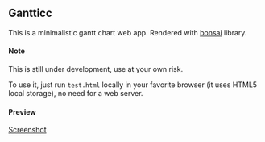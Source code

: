 ## Gantticc

This is a minimalistic gantt chart web app. Rendered with [bonsai](http://bonsaijs.org/) library.

#### Note

This is still under development, use at your own risk.

To use it, just run `test.html` locally in your favorite browser (it uses HTML5 local storage), no need for a web server.

#### Preview

[Screenshot](http://pbrd.co/WdmaOB)
